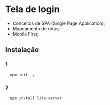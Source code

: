 # Tela de login

- Conceitos de SPA (Single Page Application);
- Mapeamento de rotas;
- Mobile First;


## Instalação

### 1
```bash
  npm init -y
```

### 2
```bash
  npm install lite-server
```